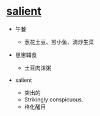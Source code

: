 # [salient](https://github.com/jiemaoli/gitblog/issues/31)

- 午餐
   - 葱花土豆、煎小鱼、清炒生菜

- 崽崽辅食
   - 土豆肉沫粥

- salient
   - 突出的
   - Strikingly conspicuous.
   - 格化醒目